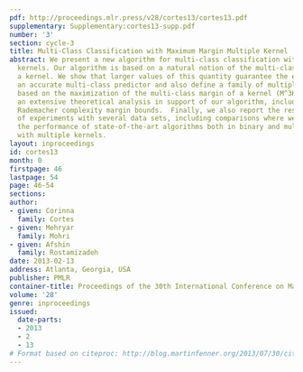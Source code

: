 ```yaml
---
pdf: http://proceedings.mlr.press/v28/cortes13/cortes13.pdf
supplementary: Supplementary:cortes13-supp.pdf
number: '3'
section: cycle-3
title: Multi-Class Classification with Maximum Margin Multiple Kernel
abstract: We present a new algorithm for multi-class classification with multiple
  kernels. Our algorithm is based on a natural notion of the multi-class margin of
  a kernel. We show that larger values of this quantity guarantee the existence of
  an accurate multi-class predictor and also define a family of multiple kernel algorithms
  based on the maximization of the multi-class margin of a kernel (M^3K).  We present
  an extensive theoretical analysis in support of our algorithm, including novel multi-class
  Rademacher complexity margin bounds.  Finally, we also report the results of a series
  of experiments with several data sets, including comparisons where we improve upon
  the performance of state-of-the-art algorithms both in binary and multi-class classification
  with multiple kernels.
layout: inproceedings
id: cortes13
month: 0
firstpage: 46
lastpage: 54
page: 46-54
sections: 
author:
- given: Corinna
  family: Cortes
- given: Mehryar
  family: Mohri
- given: Afshin
  family: Rostamizadeh
date: 2013-02-13
address: Atlanta, Georgia, USA
publisher: PMLR
container-title: Proceedings of the 30th International Conference on Machine Learning
volume: '28'
genre: inproceedings
issued:
  date-parts:
  - 2013
  - 2
  - 13
# Format based on citeproc: http://blog.martinfenner.org/2013/07/30/citeproc-yaml-for-bibliographies/
---
```

